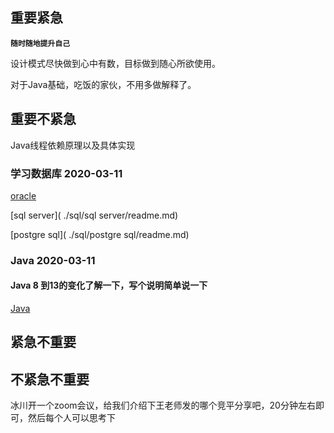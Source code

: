 ## 重要紧急

**`随时随地提升自己`**

设计模式尽快做到心中有数，目标做到随心所欲使用。

对于Java基础，吃饭的家伙，不用多做解释了。



## 重要不紧急

Java线程依赖原理以及具体实现

### 学习数据库 2020-03-11

[oracle]( ./sql/oracle/readme.md)

[sql server]( ./sql/sql server/readme.md)

[postgre sql]( ./sql/postgre sql/readme.md)

### Java 2020-03-11

#### Java 8 到13的变化了解一下，写个说明简单说一下

[Java]( D:\git\myNote\note\java\javaVersion.md )

## 紧急不重要



## 不紧急不重要



 冰川开一个zoom会议，给我们介绍下王老师发的哪个竞平分享吧，20分钟左右即可，然后每个人可以思考下 

